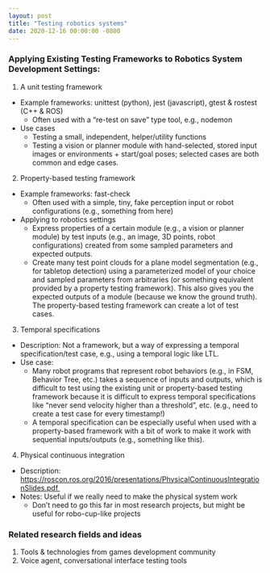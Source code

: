 ```yaml
---
layout: post
title: "Testing robotics systems"
date: 2020-12-16 00:00:00 -0800
---
```


### Applying Existing Testing Frameworks to Robotics System Development Settings:

1. A unit testing framework

- Example frameworks: unittest (python), jest (javascript), gtest & rostest (C++ & ROS) 
  - Often used with a “re-test on save” type tool, e.g., nodemon 
- Use cases 
  - Testing a small, independent, helper/utility functions 
  - Testing a vision or planner module with hand-selected, stored input images or environments + start/goal poses; selected cases are both common and edge cases. 

2. Property-based testing framework

- Example frameworks: fast-check 
  - Often used with a simple, tiny, fake perception input or robot configurations (e.g., something from here) 
- Applying to robotics settings 
  - Express properties of a certain module (e.g., a vision or planner module) by test inputs (e.g., an image, 3D points, robot configurations) created from some sampled parameters and expected outputs. 
  - Create many test point clouds for a plane model segmentation (e.g., for tabletop detection) using a parameterized model of your choice and sampled parameters from arbitraries (or something equivalent provided by a property testing framework). This also gives you the expected outputs of a module (because we know the ground truth). The property-based testing framework can create a lot of test cases. 

3. Temporal specifications

- Description: Not a framework, but a way of expressing a temporal specification/test case, e.g., using a temporal logic like LTL. 
- Use case: 
  - Many robot programs that represent robot behaviors (e.g., in FSM, Behavior Tree, etc.) takes a sequence of inputs and outputs, which is difficult to test using the existing unit or property-based testing framework because it is difficult to express temporal specifications like “never send velocity higher than a threshold”, etc. (e.g., need to create a test case for every timestamp!) 
  - A temporal specification can be especially useful when used with a property-based framework with a bit of work to make it work with sequential inputs/outputs (e.g., something like this). 

4. Physical continuous integration

- Description: https://roscon.ros.org/2016/presentations/PhysicalContinuousIntegrationSlides.pdf 
- Notes: Useful if we really need to make the physical system work 
  - Don’t need to go this far in most research projects, but might be useful for robo-cup-like projects 

### Related research fields and ideas

1. Tools & technologies from games development community
2. Voice agent, conversational interface testing tools
